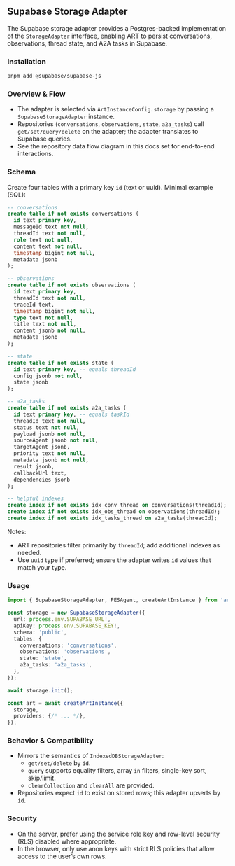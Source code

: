 ## Supabase Storage Adapter

The Supabase storage adapter provides a Postgres-backed implementation of the `StorageAdapter` interface, enabling ART to persist conversations, observations, thread state, and A2A tasks in Supabase.

### Installation

```bash
pnpm add @supabase/supabase-js
```

### Overview & Flow

- The adapter is selected via `ArtInstanceConfig.storage` by passing a `SupabaseStorageAdapter` instance.
- Repositories (`conversations`, `observations`, `state`, `a2a_tasks`) call `get/set/query/delete` on the adapter; the adapter translates to Supabase queries.
- See the repository data flow diagram in this docs set for end-to-end interactions.

### Schema

Create four tables with a primary key `id` (text or uuid). Minimal example (SQL):

```sql
-- conversations
create table if not exists conversations (
  id text primary key,
  messageId text not null,
  threadId text not null,
  role text not null,
  content text not null,
  timestamp bigint not null,
  metadata jsonb
);

-- observations
create table if not exists observations (
  id text primary key,
  threadId text not null,
  traceId text,
  timestamp bigint not null,
  type text not null,
  title text not null,
  content jsonb not null,
  metadata jsonb
);

-- state
create table if not exists state (
  id text primary key, -- equals threadId
  config jsonb not null,
  state jsonb
);

-- a2a_tasks
create table if not exists a2a_tasks (
  id text primary key, -- equals taskId
  threadId text not null,
  status text not null,
  payload jsonb not null,
  sourceAgent jsonb not null,
  targetAgent jsonb,
  priority text not null,
  metadata jsonb not null,
  result jsonb,
  callbackUrl text,
  dependencies jsonb
);

-- helpful indexes
create index if not exists idx_conv_thread on conversations(threadId);
create index if not exists idx_obs_thread on observations(threadId);
create index if not exists idx_tasks_thread on a2a_tasks(threadId);
```

Notes:
- ART repositories filter primarily by `threadId`; add additional indexes as needed.
- Use `uuid` type if preferred; ensure the adapter writes `id` values that match your type.

### Usage

```ts
import { SupabaseStorageAdapter, PESAgent, createArtInstance } from 'art';

const storage = new SupabaseStorageAdapter({
  url: process.env.SUPABASE_URL!,
  apiKey: process.env.SUPABASE_KEY!,
  schema: 'public',
  tables: {
    conversations: 'conversations',
    observations: 'observations',
    state: 'state',
    a2a_tasks: 'a2a_tasks',
  },
});

await storage.init();

const art = await createArtInstance({
  storage,
  providers: {/* ... */},
});
```

### Behavior & Compatibility

- Mirrors the semantics of `IndexedDBStorageAdapter`:
  - `get/set/delete` by `id`.
  - `query` supports equality filters, array `in` filters, single-key sort, skip/limit.
  - `clearCollection` and `clearAll` are provided.
- Repositories expect `id` to exist on stored rows; this adapter upserts by `id`.

### Security

- On the server, prefer using the service role key and row-level security (RLS) disabled where appropriate.
- In the browser, only use anon keys with strict RLS policies that allow access to the user’s own rows.


